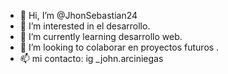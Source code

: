 - 👋 Hi, I’m @JhonSebastian24
- 👀 I’m interested in  el desarrollo.
- 🌱 I’m currently learning  desarrollo web.
- 💞️ I’m looking to  colaborar en proyectos futuros .
- 📫 mi contacto:  ig _john.arciniegas

<!---
JhonSebastian24/JhonSebastian24 is a ✨ special ✨ repository because its `README.md` (this file) appears on your GitHub profile.
You can click the Preview link to take a look at your changes.
--->
